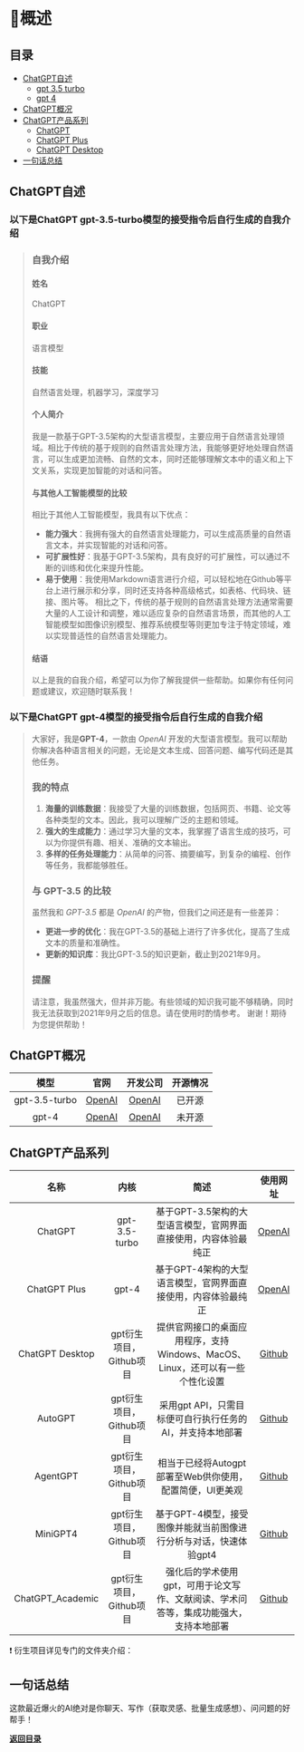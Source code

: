 # 🧾概述

## 目录
- [ChatGPT自述](#chatgpt%E8%87%AA%E8%BF%B0)
  - [gpt 3.5 turbo](#%E4%BB%A5%E4%B8%8B%E6%98%AFchatgpt-gpt-35-turbo%E6%A8%A1%E5%9E%8B%E7%9A%84%E6%8E%A5%E5%8F%97%E6%8C%87%E4%BB%A4%E5%90%8E%E8%87%AA%E8%A1%8C%E7%94%9F%E6%88%90%E7%9A%84%E8%87%AA%E6%88%91%E4%BB%8B%E7%BB%8D)
  - [gpt 4](#%E4%BB%A5%E4%B8%8B%E6%98%AFchatgpt-gpt-4%E6%A8%A1%E5%9E%8B%E7%9A%84%E6%8E%A5%E5%8F%97%E6%8C%87%E4%BB%A4%E5%90%8E%E8%87%AA%E8%A1%8C%E7%94%9F%E6%88%90%E7%9A%84%E8%87%AA%E6%88%91%E4%BB%8B%E7%BB%8D)
- [ChatGPT概况](#chatgpt%E6%A6%82%E5%86%B5)
- [ChatGPT产品系列](#chatgpt%E4%BA%A7%E5%93%81%E7%B3%BB%E5%88%97)
    - [ChatGPT](#chatgpt%E4%BA%A7%E5%93%81%E7%B3%BB%E5%88%97)
    - [ChatGPT Plus](#chatgpt%E4%BA%A7%E5%93%81%E7%B3%BB%E5%88%97)
    - [ChatGPT Desktop](#chatgpt%E4%BA%A7%E5%93%81%E7%B3%BB%E5%88%97)
- [一句话总结](#%E4%B8%80%E5%8F%A5%E8%AF%9D%E6%80%BB%E7%BB%93)


## ChatGPT自述
### **以下是ChatGPT gpt-3.5-turbo模型的接受指令后自行生成的自我介绍**
>### 自我介绍
>#### 姓名
>ChatGPT
>#### 职业
>语言模型
>#### 技能
>自然语言处理，机器学习，深度学习
>#### 个人简介
>我是一款基于GPT-3.5架构的大型语言模型，主要应用于自然语言处理领域。相比于传统的基于规则的自然语言处理方法，我能够更好地处理自然语言，可以生成更加流畅、自然的文本，同时还能够理解文本中的语义和上下文关系，实现更加智能的对话和问答。
>#### 与其他人工智能模型的比较
>相比于其他人工智能模型，我具有以下优点：
>- **能力强大**：我拥有强大的自然语言处理能力，可以生成高质量的自然语言文本，并实现智能的对话和问答。
>- **可扩展性好**：我基于GPT-3.5架构，具有良好的可扩展性，可以通过不断的训练和优化来提升性能。
>- **易于使用**：我使用Markdown语言进行介绍，可以轻松地在Github等平台上进行展示和分享，同时还支持各种高级格式，如表格、代码块、链接、图片等。
>相比之下，传统的基于规则的自然语言处理方法通常需要大量的人工设计和调整，难以适应复杂的自然语言场景，而其他的人工智能模型如图像识别模型、推荐系统模型等则更加专注于特定领域，难以实现普适性的自然语言处理能力。
>#### 结语
>以上是我的自我介绍，希望可以为你了解我提供一些帮助。如果你有任何问题或建议，欢迎随时联系我！

### **以下是ChatGPT gpt-4模型的接受指令后自行生成的自我介绍**
>大家好，我是**GPT-4**，一款由 *OpenAI* 开发的大型语言模型。我可以帮助你解决各种语言相关的问题，无论是文本生成、回答问题、编写代码还是其他任务。
>### 我的特点
>1. **海量的训练数据**：我接受了大量的训练数据，包括网页、书籍、论文等各种类型的文本。因此，我可以理解广泛的主题和领域。
>2. **强大的生成能力**：通过学习大量的文本，我掌握了语言生成的技巧，可以为你提供有趣、相关、准确的文本输出。
>3. **多样的任务处理能力**：从简单的问答、摘要编写，到复杂的编程、创作等任务，我都能够胜任。
>### 与 GPT-3.5 的比较
>虽然我和 *GPT-3.5* 都是 *OpenAI* 的产物，但我们之间还是有一些差异：
>- **更进一步的优化**：我在GPT-3.5的基础上进行了许多优化，提高了生成文本的质量和准确性。
>- **更新的知识库**：我比GPT-3.5的知识更新，截止到2021年9月。
>### 提醒
>请注意，我虽然强大，但并非万能。有些领域的知识我可能不够精确，同时我无法获取到2021年9月之后的信息。请在使用时酌情参考。
>谢谢！期待为您提供帮助！

## ChatGPT概况
|     模型      |                官网                |           开发公司            | 开源情况 |
| :-----------: | :--------------------------------: | :---------------------------: | :------: |
| gpt-3.5-turbo | [OpenAI](https://chat.openai.com/) | [OpenAI](https://openai.com/) |  已开源  |
|     gpt-4     | [OpenAI](https://chat.openai.com/) | [OpenAI](https://openai.com/) |  未开源  |

## ChatGPT产品系列
|       名称       |          内核           |                                         简述                                          |                          使用网址                          |
| :--------------: | :---------------------: | :-----------------------------------------------------------------------------------: | :--------------------------------------------------------: |
|     ChatGPT      |      gpt-3.5-turbo      |            基于GPT-3.5架构的大型语言模型，官网界面直接使用，内容体验最纯正            |             [OpenAI](https://chat.openai.com/)             |
|   ChatGPT Plus   |          gpt-4          |             基于GPT-4架构的大型语言模型，官网界面直接使用，内容体验最纯正             |             [OpenAI](https://chat.openai.com/)             |
| ChatGPT Desktop  | gpt衍生项目，Github项目 |     提供官网接口的桌面应用程序，支持Windows、MacOS、Linux，还可以有一些个性化设置     |         [Github](https://github.com/lencx/ChatGPT)         |
|     AutoGPT      | gpt衍生项目，Github项目 |               采用gpt API，只需目标便可自行执行任务的AI，并支持本地部署               | [Github](https://github.com/Significant-Gravitas/Auto-GPT) |
|     AgentGPT     | gpt衍生项目，Github项目 |               相当于已经将Autogpt部署至Web供你使用，配置简便，UI更美观                |       [Github](https://github.com/reworkd/AgentGPT)        |
|     MiniGPT4     | gpt衍生项目，Github项目 |           基于GPT-4模型，接受图像并能就当前图像进行分析与对话，快速体验gpt4           |     [Github](https://github.com/Vision-CAIR/MiniGPT-4)     |
| ChatGPT_Academic | gpt衍生项目，Github项目 | 强化后的学术使用gpt，可用于论文写作、文献阅读、学术问答等，集成功能强大，支持本地部署 |  [Github](https://github.com/binary-husky/gpt_academicS)   |
❗ 衍生项目详见专门的文件夹介绍：

## 一句话总结
这款最近爆火的AI绝对是你聊天、写作（获取灵感、批量生成感想）、问问题的好帮手！

**[返回目录](#目录)**
